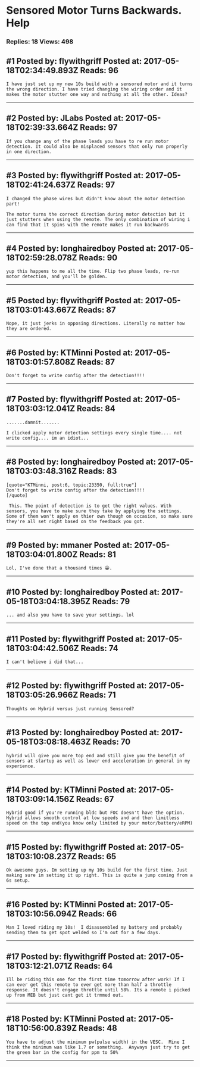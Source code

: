 # Sensored Motor Turns Backwards. Help

### Replies: 18 Views: 498

## \#1 Posted by: flywithgriff Posted at: 2017-05-18T02:34:49.893Z Reads: 96

```
I have just set up my new 10s build with a sensored motor and it turns the wrong direction. I have tried changing the wiring order and it makes the motor stutter one way and nothing at all the other. Ideas?
```

---
## \#2 Posted by: JLabs Posted at: 2017-05-18T02:39:33.664Z Reads: 97

```
If you change any of the phase leads you have to re run motor detection. It could also be misplaced sensors that only run properly in one direction.
```

---
## \#3 Posted by: flywithgriff Posted at: 2017-05-18T02:41:24.637Z Reads: 97

```
I changed the phase wires but didn't know about the motor detection part! 

The motor turns the correct direction during motor detection but it just stutters when using the remote. The only combination of wiring i can find that it spins with the remote makes it run backwards
```

---
## \#4 Posted by: longhairedboy Posted at: 2017-05-18T02:59:28.078Z Reads: 90

```
yup this happens to me all the time. Flip two phase leads, re-run motor detection, and you'll be golden.
```

---
## \#5 Posted by: flywithgriff Posted at: 2017-05-18T03:01:43.667Z Reads: 87

```
Nope, it just jerks in opposing directions. Literally no matter how they are ordered.
```

---
## \#6 Posted by: KTMinni Posted at: 2017-05-18T03:01:57.808Z Reads: 87

```
Don't forget to write config after the detection!!!!
```

---
## \#7 Posted by: flywithgriff Posted at: 2017-05-18T03:03:12.041Z Reads: 84

```
.......damnit.......

I clicked apply motor detection settings every single time.... not write config.... im an idiot...
```

---
## \#8 Posted by: longhairedboy Posted at: 2017-05-18T03:03:48.316Z Reads: 83

```
[quote="KTMinni, post:6, topic:23350, full:true"]
Don't forget to write config after the detection!!!!
[/quote]

 This. The point of detection is to get the right values. With sensors, you have to make sure they take by applying the settings. Some of them won't apply on thier own though on occasion, so make sure they're all set right based on the feedback you got.
```

---
## \#9 Posted by: mmaner Posted at: 2017-05-18T03:04:01.800Z Reads: 81

```
Lol, I've done that a thousand times 😀.
```

---
## \#10 Posted by: longhairedboy Posted at: 2017-05-18T03:04:18.395Z Reads: 79

```
... and also you have to save your settings. lol
```

---
## \#11 Posted by: flywithgriff Posted at: 2017-05-18T03:04:42.506Z Reads: 74

```
I can't believe i did that...
```

---
## \#12 Posted by: flywithgriff Posted at: 2017-05-18T03:05:26.966Z Reads: 71

```
Thoughts on Hybrid versus just running Sensored?
```

---
## \#13 Posted by: longhairedboy Posted at: 2017-05-18T03:08:18.463Z Reads: 70

```
hybrid will give you more top end and still give you the benefit of sensors at startup as well as lower end acceleration in general in my experience.
```

---
## \#14 Posted by: KTMinni Posted at: 2017-05-18T03:09:14.156Z Reads: 67

```
Hybrid good if you're running bldc but FOC doesn't have the option.  Hybrid allows smooth control at low speeds and and then limitless speed on the top end(you know only limited by your motor/battery/eRPM)
```

---
## \#15 Posted by: flywithgriff Posted at: 2017-05-18T03:10:08.237Z Reads: 65

```
Ok awesome guys. Im setting up my 10s build for the first time. Just making sure im setting it up right. This is quite a jump coming from a 6s setup.
```

---
## \#16 Posted by: KTMinni Posted at: 2017-05-18T03:10:56.094Z Reads: 66

```
Man I loved riding my 10s!  I disassembled my battery and probably sending them to get spot welded so I'm out for a few days.
```

---
## \#17 Posted by: flywithgriff Posted at: 2017-05-18T03:12:21.071Z Reads: 64

```
Ill be riding this one for the first time tomorrow after work! If I can ever get this remote to ever get more than half a throttle response. It doesn't engage throttle until 58%. Its a remote i picked up from MEB but just cant get it trmmed out.
```

---
## \#18 Posted by: KTMinni Posted at: 2017-05-18T10:56:00.839Z Reads: 48

```
You have to adjust the minimum pw(pulse width) in the VESC.  Mine I think the minimum was like 1.7 or something.  Anyways just try to get the green bar in the config for ppm to 50%
```

---
